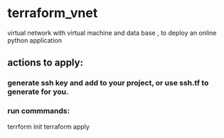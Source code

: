 # terraform_vnet
virtual network with virtual machine and data base , to deploy an online python application

## actions to apply:

### generate ssh key and add to your project, or use ssh.tf to generate for you.
### run commmands:
terrform init </b>
terraform apply
